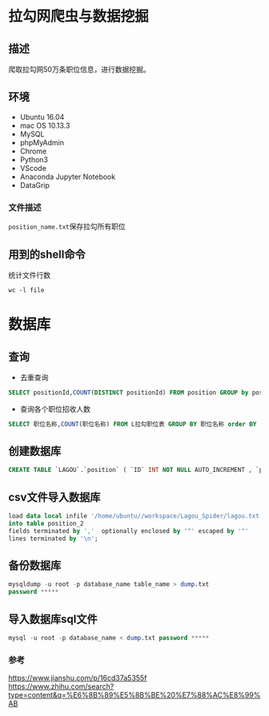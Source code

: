 # 拉勾网爬虫与数据挖掘
## 描述
爬取拉勾网50万条职位信息，进行数据挖掘。
## 环境
- Ubuntu 16.04
- mac OS 10.13.3 
- MySQL
- phpMyAdmin
- Chrome
- Python3
- VScode
- Anaconda Jupyter Notebook
- DataGrip
### 文件描述
`position_name.txt`保存拉勾所有职位
## 用到的shell命令
统计文件行数
```shell
wc -l file
```
# 数据库
## 查询
- 去重查询
```sql
SELECT positionId,COUNT(DISTINCT positionId) FROM position GROUP by positionId
```
- 查询各个职位招收人数
```sql
SELECT 职位名称,COUNT(职位名称) FROM L拉勾职位表 GROUP BY 职位名称 order BY COUNT(职位名称) desc
```
## 创建数据库
```SQL
CREATE TABLE `LAGOU`.`position` ( `ID` INT NOT NULL AUTO_INCREMENT , `positionId` INT(10) NOT NULL , `positionLables` VARCHAR(20) NOT NULL , `positionName` VARCHAR(20) NOT NULL , `positionAdvantage` VARCHAR(20) NOT NULL , `firstType` VARCHAR(20) NOT NULL , `secondType` VARCHAR(20) NOT NULL , `workYear` INT(10) NOT NULL , `education` VARCHAR(20) NOT NULL , `salary` VARCHAR(20) NOT NULL , `isSchoolJob` VARCHAR(5) NOT NULL , `companyId` INT(10) NOT NULL , `companyShortName` VARCHAR(20) NOT NULL , `companyFullName` VARCHAR(20) NOT NULL , `companySize` VARCHAR(20) NOT NULL , `financeStage` VARCHAR(20) NOT NULL , `industryField` VARCHAR(20) NOT NULL , `industryLables` VARCHAR(20) NOT NULL , `createTime` VARCHAR(20) NOT NULL , `formatCreateTime` VARCHAR(20) NOT NULL , `city` VARCHAR(20) NOT NULL , `district` VARCHAR(20) NOT NULL , `businessZones` VARCHAR(20) NOT NULL , `linestaion` VARCHAR(20) NOT NULL , `stationname` VARCHAR(20) NOT NULL , PRIMARY KEY (`ID`)) ENGINE = InnoDB
```
## csv文件导入数据库
```SQL
load data local infile '/home/ubuntu//workspace/Lagou_Spider/lagou.txt'
into table position_2
fields terminated by ','  optionally enclosed by '"' escaped by '"'
lines terminated by '\n';
```
## 备份数据库
```SQL
mysqldump -u root -p database_name table_name > dump.txt
password *****
```
## 导入数据库sql文件
```SQL
mysql -u root -p database_name < dump.txt password ***** 
```
### 参考
https://www.jianshu.com/p/16cd37a5355f  
https://www.zhihu.com/search?type=content&q=%E6%8B%89%E5%8B%BE%20%E7%88%AC%E8%99%AB